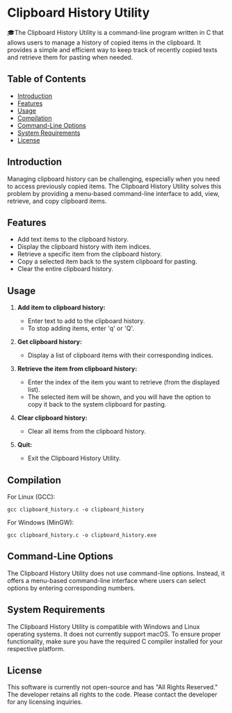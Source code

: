 # Clipboard History Utility

🎓The Clipboard History Utility is a command-line program written in C that allows users to manage a history of copied items in the clipboard. It provides a simple and efficient way to keep track of recently copied texts and retrieve them for pasting when needed.

## Table of Contents

- [Introduction](#introduction)
- [Features](#features)
- [Usage](#usage)
- [Compilation](#compilation)
- [Command-Line Options](#command-line-options)
- [System Requirements](#System-Requirements)
- [License](#license)

## Introduction

Managing clipboard history can be challenging, especially when you need to access previously copied items. The Clipboard History Utility solves this problem by providing a menu-based command-line interface to add, view, retrieve, and copy clipboard items.

## Features

- Add text items to the clipboard history.
- Display the clipboard history with item indices.
- Retrieve a specific item from the clipboard history.
- Copy a selected item back to the system clipboard for pasting.
- Clear the entire clipboard history.

## Usage

1. **Add item to clipboard history:**
   - Enter text to add to the clipboard history.
   - To stop adding items, enter 'q' or 'Q'.

2. **Get clipboard history:**
   - Display a list of clipboard items with their corresponding indices.

3. **Retrieve the item from clipboard history:**
   - Enter the index of the item you want to retrieve (from the displayed list).
   - The selected item will be shown, and you will have the option to copy it back to the system clipboard for pasting.

4. **Clear clipboard history:**
   - Clear all items from the clipboard history.

5. **Quit:**
   - Exit the Clipboard History Utility.


## Compilation

For Linux (GCC):
```
gcc clipboard_history.c -o clipboard_history
```

For Windows (MinGW):
```
gcc clipboard_history.c -o clipboard_history.exe
```

## Command-Line Options

The Clipboard History Utility does not use command-line options. Instead, it offers a menu-based command-line interface where users can select options by entering corresponding numbers.

## System Requirements

The Clipboard History Utility is compatible with Windows and Linux operating systems. It does not currently support macOS. To ensure proper functionality, make sure you have the required C compiler installed for your respective platform.

## License

This software is currently not open-source and has "All Rights Reserved." The developer retains all rights to the code. Please contact the developer for any licensing inquiries.



